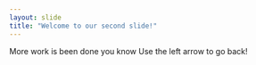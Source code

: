 ```yaml
---
layout: slide
title: "Welcome to our second slide!"
---
```

More work is been done you know
Use the left arrow to go back!
